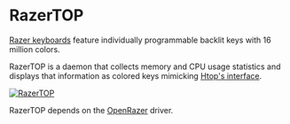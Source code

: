 # RazerTOP

[Razer keyboards](https://www.razer.com/ca-en/gaming-keyboards) feature individually
programmable backlit keys with 16 million colors.

RazerTOP is a daemon that collects memory and CPU usage statistics and displays that
information as colored keys mimicking [Htop's interface](https://hisham.hm/htop/).

[![RazerTOP](https://img.youtube.com/vi/C7wsfFL9XKI/0.jpg)](https://www.youtube.com/watch?v=C7wsfFL9XKI)

RazerTOP depends on the [OpenRazer](https://github.com/openrazer/openrazer) driver.
